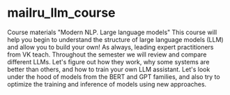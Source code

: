 # mailru_llm_course
Course materials "Modern NLP. Large language models"
This course will help you begin to understand the structure of large language models (LLM) and allow you to build your own! As always, leading expert practitioners from VK teach.
Throughout the semester we will review and compare different LLMs. Let's figure out how they work, why some systems are better than others, and how to train your own LLM assistant. Let's look under the hood of models from the BERT and GPT families, and also try to optimize the training and inference of models using new approaches.
